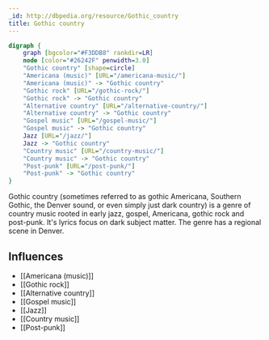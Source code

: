 ```yaml
---
_id: http://dbpedia.org/resource/Gothic_country
title: Gothic country
---
```


```dot
digraph {
	graph [bgcolor="#F3DDB8" rankdir=LR]
	node [color="#26242F" penwidth=3.0]
	"Gothic country" [shape=circle]
	"Americana (music)" [URL="/americana-music/"]
	"Americana (music)" -> "Gothic country"
	"Gothic rock" [URL="/gothic-rock/"]
	"Gothic rock" -> "Gothic country"
	"Alternative country" [URL="/alternative-country/"]
	"Alternative country" -> "Gothic country"
	"Gospel music" [URL="/gospel-music/"]
	"Gospel music" -> "Gothic country"
	Jazz [URL="/jazz/"]
	Jazz -> "Gothic country"
	"Country music" [URL="/country-music/"]
	"Country music" -> "Gothic country"
	"Post-punk" [URL="/post-punk/"]
	"Post-punk" -> "Gothic country"
}
```

Gothic country (sometimes referred to as gothic Americana, Southern Gothic, the Denver sound, or even simply just dark country) is a genre of country music rooted in early jazz, gospel, Americana, gothic rock and post-punk. It's lyrics focus on dark subject matter. The genre has a regional scene in Denver.

## Influences

- [[Americana (music)]]
- [[Gothic rock]]
- [[Alternative country]]
- [[Gospel music]]
- [[Jazz]]
- [[Country music]]
- [[Post-punk]]
